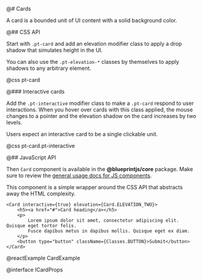 @# Cards

A card is a bounded unit of UI content with a solid background color.

@## CSS API

Start with `.pt-card` and add an elevation modifier class to apply a drop shadow that simulates
height in the UI.

You can also use the `.pt-elevation-*` classes by themselves to apply shadows to any arbitrary
element.

@css pt-card

@### Interactive cards

Add the `.pt-interactive` modifier class to make a `.pt-card` respond to user interactions. When you
hover over cards with this class applied, the mouse changes to a pointer and the elevation shadow on
the card increases by two levels.

Users expect an interactive card to be a single clickable unit.

@css pt-card.pt-interactive

@## JavaScript API

Then `Card` component is available in the __@blueprintjs/core__ package.
Make sure to review the [general usage docs for JS components](#blueprint.usage).

This component is a simple wrapper around the CSS API that abstracts away the HTML complexity.

```
<Card interactive={true} elevation={Card.ELEVATION_TWO}>
    <h5><a href="#">Card heading</a></h5>
    <p>
        Lorem ipsum dolor sit amet, consectetur adipiscing elit. Quisque eget tortor felis.
        Fusce dapibus metus in dapibus mollis. Quisque eget ex diam.
    </p>
    <button type="button" className={Classes.BUTTON}>Submit</button>
</Card>
```

@reactExample CardExample

@interface ICardProps

